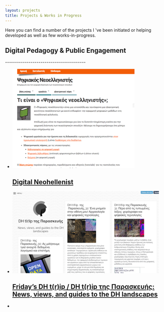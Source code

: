 ```yaml
---
layout: projects
title: Projects & Works in Progress
---
```

Here you can find a number of the projects I 've been initiated or helping developed as well as few works-in-progress. 

<h2> Digital Pedagogy & Public Engagement </h2>
-----------------------------------------
  <ul class="projects-images">
  <li>
  <a href="../projects/digital-neohellenist">
      <img src="../images/digitalneohellenist.png" width="400"/>
      <h2>Digital Neohellenist</h2>
    </a>
  </li>
  <li>
    <a href="../projects/dhtrip">
      <img src="../images/dhtrip.png">
      <h2>Friday’s DH t(r)ip / DH t(r)ip της Παρασκευής: News, views, and guides to the DH landscapes</h2>
    </a>
  </li>
  <li>



